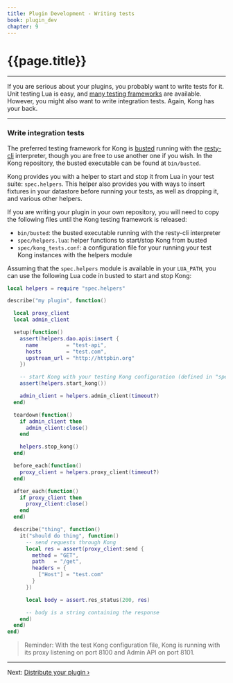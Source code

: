 ```yaml
---
title: Plugin Development - Writing tests
book: plugin_dev
chapter: 9
---
```


# {{page.title}}

---

If you are serious about your plugins, you probably want to write tests for it. Unit testing Lua is easy, and [many testing frameworks](http://lua-users.org/wiki/UnitTesting) are available. However, you might also want to write integration tests. Again, Kong has your back.

---

### Write integration tests

The preferred testing framework for Kong is [busted](http://olivinelabs.com/busted/) running with the [resty-cli](https://github.com/openresty/resty-cli) interpreter, though you are free to use another one if you wish. In the Kong repository, the busted executable can be found at `bin/busted`.

Kong provides you with a helper to start and stop it from Lua in your test suite: `spec.helpers`. This helper also provides you with ways to insert fixtures in your datastore before running your tests, as well as dropping it, and various other helpers.

If you are writing your plugin in your own repository, you will need to copy the following files until the Kong testing framework is released:

- `bin/busted`: the busted executable running with the resty-cli interpreter
- `spec/helpers.lua`: helper functions to start/stop Kong from busted
- `spec/kong_tests.conf`: a configuration file for your running your test Kong instances with the helpers module

Assuming that the `spec.helpers` module is available in your `LUA_PATH`, you can use the following Lua code in busted to start and stop Kong:

```lua
local helpers = require "spec.helpers"

describe("my plugin", function()

  local proxy_client
  local admin_client

  setup(function()
    assert(helpers.dao.apis:insert {
      name         = "test-api",
      hosts        = "test.com",
      upstream_url = "http://httpbin.org"
    })

    -- start Kong with your testing Kong configuration (defined in "spec.helpers")
    assert(helpers.start_kong())

    admin_client = helpers.admin_client(timeout?)
  end)

  teardown(function()
    if admin_client then
      admin_client:close()
    end

    helpers.stop_kong()
  end)

  before_each(function()
    proxy_client = helpers.proxy_client(timeout?)
  end)

  after_each(function()
    if proxy_client then
      proxy_client:close()
    end
  end)

  describe("thing", function()
    it("should do thing", function()
      -- send requests through Kong
      local res = assert(proxy_client:send {
        method = "GET",
        path   = "/get",
        headers = {
          ["Host"] = "test.com"
        }
      })

      local body = assert.res_status(200, res)

      -- body is a string containing the response
    end)
  end)
end)
```

> Reminder: With the test Kong configuration file, Kong is running with its proxy listening on port 8100 and Admin API on port 8101.

---

Next: [Distribute your plugin &rsaquo;]({{page.book.next}})
